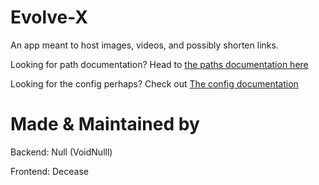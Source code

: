 # Evolve-X
An app meant to host images, videos, and possibly shorten links.

Looking for path documentation? Head to [the paths documentation here](./Paths.md)

Looking for the config perhaps? Check out [The config documentation](./Config.md)

# Made & Maintained by

Backend: Null (VoidNulll)

Frontend: Decease
